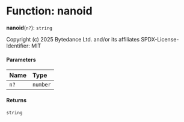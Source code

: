 # Function: nanoid

**nanoid**(`n?`): `string`

Copyright (c) 2025 Bytedance Ltd. and/or its affiliates
SPDX-License-Identifier: MIT

#### Parameters

| Name | Type |
| :------ | :------ |
| `n?` | `number` |

#### Returns

`string`

